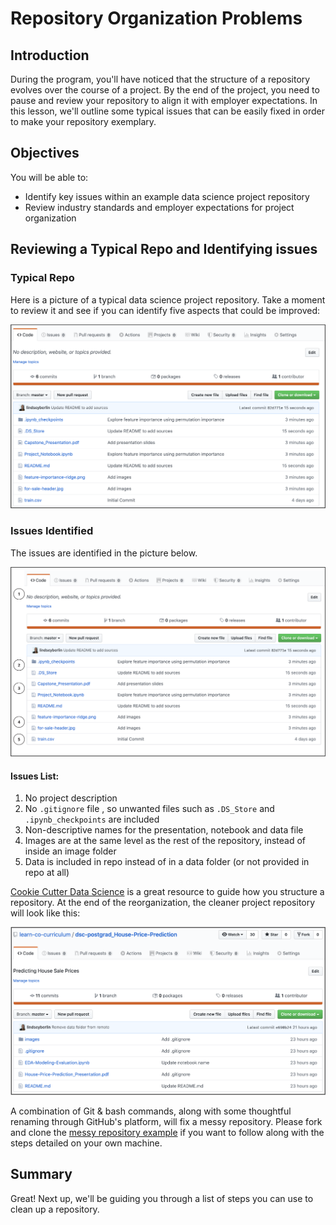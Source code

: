 # Repository Organization Problems


## Introduction

During the program, you'll have noticed that the structure of a repository evolves over the course of a project. By the end of the project, you need to pause and review your repository to align it with employer expectations. In this lesson, we'll outline some typical issues that can be easily fixed in order to make your repository exemplary.

## Objectives
You will be able to:

- Identify key issues within an example data science project repository
- Review industry standards and employer expectations for project organization

## Reviewing a Typical Repo and Identifying issues

### Typical Repo
Here is a picture of a typical data science project repository. Take a moment to review it and see if you can identify five aspects that could be improved:

![messy repo example](https://raw.githubusercontent.com/learn-co-curriculum/dsc-postgrad-repo-org-problems/master/MessyRepo.png)

### Issues Identified

The issues are identified in the picture below.

![messy repo example with numbers for problems list](https://raw.githubusercontent.com/learn-co-curriculum/dsc-postgrad-repo-org-problems/master/MessyRepo_numbered.png)

#### Issues List:

1. No project description 
2. No `.gitignore` file , so unwanted files such as `.DS_Store` and `.ipynb_checkpoints` are included
3. Non-descriptive names for the presentation, notebook and data file
4. Images are at the same level as the rest of the repository, instead of inside an image folder
5. Data is included in repo instead of in a data folder (or not provided in repo at all)

[Cookie Cutter Data Science](https://drivendata.github.io/cookiecutter-data-science/#directory-structure) is a great resource to guide how you structure a repository. At the end of the reorganization, the cleaner project repository will look like this:

![polished repo example](https://raw.githubusercontent.com/learn-co-curriculum/dsc-postgrad-repo-org-problems/master/PolishedRepo.png)

A combination of Git & bash commands, along with some thoughtful renaming through GitHub's platform, will fix a messy repository. Please fork and clone the [messy repository example](https://github.com/learn-co-curriculum/dsc-postgrad_Project-Repository) if you want to follow along with the steps detailed on your own machine.

## Summary
Great! Next up, we'll be guiding you through a list of steps you can use to clean up a repository.
